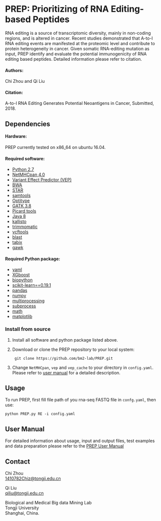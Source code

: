 # PREP: Prioritizing of RNA Editing-based Peptides

RNA editing is a source of transcriptomic diversity, mainly in non-coding regions, and is altered in cancer. Recent studies demonstrated that A-to-I RNA editing events are manifested at the proteomic level and contribute to protein heterogeneity in cancer. Given somatic RNA-editing mutation as input, PREP identify and evaluate the potential immunogenicity of RNA editing based peptides. Detailed information please refer to citation.

#### Authors:
Chi Zhou and Qi Liu

#### Citation:
A-to-I RNA Editing Generates Potential Neoantigens in Cancer, Submitted, 2018.

## Dependencies  

#### Hardware:
PREP currently tested on x86_64 on ubuntu 16.04.

#### Required software:
* [Python 2.7](https://www.python.org/downloads/release/python-2712/)
* [NetMHCpan 4.0](http://www.cbs.dtu.dk/cgi-bin/nph-sw_request?netMHCpan)
* [Variant Effect Predictor (VEP)](https://github.com/Ensembl/ensembl-vep)
* [BWA](https://github.com/lh3/bwa)
* [STAR](https://github.com/alexdobin/STAR)
* [samtools](https://github.com/samtools)
* [Optitype](https://github.com/FRED-2/OptiType)
* [GATK 3.8](https://software.broadinstitute.org/gatk/best-practices/)
* [Picard tools](https://broadinstitute.github.io/picard/)
* [Java 8](https://java.com/en/download/help/linux_x64rpm_install.xml)
* [kallisto](http://pachterlab.github.io/kallisto/)
* [trimmomatic](http://www.usadellab.org/cms/?page=trimmomatic)
* [vcftools](http://vcftools.sourceforge.net/)
* [blast](http://ftp.ncbi.nlm.nih.gov/blast/executables/blast+/LATEST/)
* [tabix](http://www.htslib.org/doc/tabix.html)
* [gawk]()

#### Required Python package:
* [yaml](https://pypi.org/project/yaml-1.3/)
* [XGboost](https://pypi.org/project/xgboost/)
* [biopython](https://pypi.org/project/biopython/)
* [scikit-learn==0.19.1](https://pypi.org/project/scikit-learn/)
* [pandas](https://pypi.org/project/pandas/)
* [numpy](https://pypi.org/project/numpy/)
* [multiprocessing](https://pypi.org/project/multiprocessing/)
* [subprocess](https://pypi.org/project/subprocess/)
* [math](https://pypi.org/project/math/)
* [matplotlib](https://pypi.org/project/matplotlib/)


### Install from source
1. Install all software and python package listed above.

2. Download or clone the PREP repository to your local system:

        git clone https://github.com/bm2-lab/PREP.git

2. Change `NetMHCpan`, `vep` and `vep_cache` to your directory in `config.yaml`. Please refer to [user manual](/doc/PREP_User_Manual.md) for a detailed description.



## Usage

To run PREP, first fill file path of you rna-seq FASTQ file in `confg.yaml`, then use:

    python PREP.py RE -i config.yaml
  
## User Manual 
For detailed information about usage, input and output files, test examples and data
preparation please refer to the [PREP User Manual](/doc/PREP_User_Manual.md)

## Contact   

Chi Zhou  
1410782Chiz@tongji.edu.cn 

Qi Liu  
qiliu@tongji.edu.cn

Biological and Medical Big data Mining Lab  
Tongji University    
Shanghai, China. 
